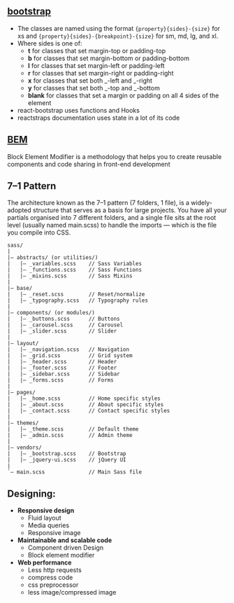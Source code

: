 ## [bootstrap](https://www.jquery-az.com/bootstrap-margin-padding-classes-spacing-explained-5-examples/)

- The classes are named using the format `{property}{sides}-{size}` for xs and `{property}{sides}-{breakpoint}-{size}` for sm, md, lg, and xl.
- Where sides is one of:
  - **t** for classes that set margin-top or padding-top
  - **b** for classes that set margin-bottom or padding-bottom
  - **l** for classes that set margin-left or padding-left
  - **r** for classes that set margin-right or padding-right
  - **x** for classes that set both _-left and _-right
  - **y** for classes that set both _-top and _-bottom
  - **blank** for classes that set a margin or padding on all 4 sides of the element
- react-bootstrap uses functions and Hooks
- reactstraps documentation uses state in a lot of its code

## [BEM](http://getbem.com/)

Block Element Modifier is a methodology that helps you to create reusable components and code sharing in front-end development

##  7–1 Pattern

The architecture known as the 7–1 pattern (7 folders, 1 file), is a widely-adopted structure that serves as a basis for large projects. You have all your partials organised into 7 different folders, and a single file sits at the root level (usually named main.scss) to handle the imports — which is the file you compile into CSS.

```
sass/
|
|– abstracts/ (or utilities/)
|   |– _variables.scss    // Sass Variables
|   |– _functions.scss    // Sass Functions
|   |– _mixins.scss       // Sass Mixins
|
|– base/
|   |– _reset.scss        // Reset/normalize
|   |– _typography.scss   // Typography rules
|
|– components/ (or modules/)
|   |– _buttons.scss      // Buttons
|   |– _carousel.scss     // Carousel
|   |– _slider.scss       // Slider
|
|– layout/
|   |– _navigation.scss   // Navigation
|   |– _grid.scss         // Grid system
|   |– _header.scss       // Header
|   |– _footer.scss       // Footer
|   |– _sidebar.scss      // Sidebar
|   |– _forms.scss        // Forms
|
|– pages/
|   |– _home.scss         // Home specific styles
|   |– _about.scss        // About specific styles
|   |– _contact.scss      // Contact specific styles
|
|– themes/
|   |– _theme.scss        // Default theme
|   |– _admin.scss        // Admin theme
|
|– vendors/
|   |– _bootstrap.scss    // Bootstrap
|   |– _jquery-ui.scss    // jQuery UI
|
`– main.scss              // Main Sass file
```

## Designing: 

- **Responsive design**
  - Fluid layout
  - Media queries
  - Responsive image
- **Maintainable and scalable code**
  - Component driven Design
  - Block element modifier
- **Web performance**
  - Less http requests
  - compress code 
  - css preprocessor
  - less image/compressed image
